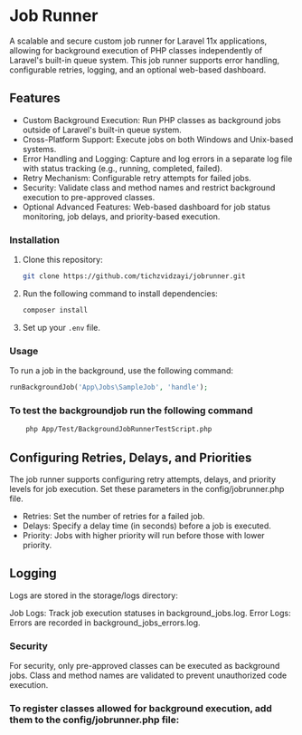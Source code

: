 # Job Runner

A scalable and secure custom job runner for Laravel 11x applications, allowing for background execution of PHP classes independently of Laravel's built-in queue system. This job runner supports error handling, configurable retries, logging, and an optional web-based dashboard.

## Features

- Custom Background Execution: Run PHP classes as background jobs outside of Laravel's built-in queue system.
- Cross-Platform Support: Execute jobs on both Windows and Unix-based systems.
- Error Handling and Logging: Capture and log errors in a separate log file with status tracking (e.g., running, completed, failed).
- Retry Mechanism: Configurable retry attempts for failed jobs.
- Security: Validate class and method names and restrict background execution to pre-approved classes.
- Optional Advanced Features: Web-based dashboard for job status monitoring, job delays, and priority-based execution.

### Installation

1. Clone this repository:
    ```bash
    git clone https://github.com/tichzvidzayi/jobrunner.git
    ```
2. Run the following command to install dependencies:
    ```bash
    composer install
    ```
3. Set up your `.env` file.

### Usage

To run a job in the background, use the following command:

```php
runBackgroundJob('App\Jobs\SampleJob', 'handle');


```

### To test the backgroundjob run the following command

```bash
    php App/Test/BackgroundJobRunnerTestScript.php

```

## Configuring Retries, Delays, and Priorities
The job runner supports configuring retry attempts, delays, and priority levels for job execution. Set these parameters in the config/jobrunner.php file.

- Retries: Set the number of retries for a failed job.
- Delays: Specify a delay time (in seconds) before a job is executed.
- Priority: Jobs with higher priority will run before those with lower priority.

## Logging
Logs are stored in the storage/logs directory:

Job Logs: Track job execution statuses in background_jobs.log.
Error Logs: Errors are recorded in background_jobs_errors.log.
### Security
For security, only pre-approved classes can be executed as background jobs. Class and method names are validated to prevent unauthorized code execution.

### To register classes allowed for background execution, add them to the config/jobrunner.php file: